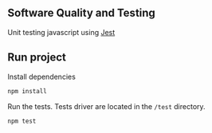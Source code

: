 ## Software Quality and Testing

Unit testing javascript using [Jest](https://jestjs.io/)

## Run project

Install dependencies

```bash
npm install
```

Run the tests. Tests driver are located in the `/test` directory.

```bash
npm test
```
